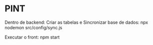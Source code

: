# PINT

Dentro de backend:
Criar as tabelas e Sincronizar base de dados: 
npx nodemon src/config/sync.js

Executar o front:
npm start